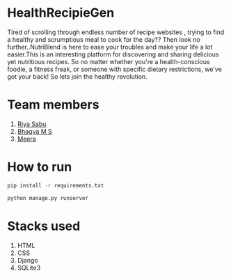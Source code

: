 # HealthRecipieGen
Tired of scrolling through endless number of recipe websites , trying to find a healthy and scrumptious meal to cook for the day?? Then look no further..NutriBlend is here to ease your troubles and make your life a lot easier.This is an interesting platform for discovering and sharing delicious yet nutritious recipes. So no matter whether you're a health-conscious foodie, a fitness freak, or someone with specific dietary restrictions, we've got your back! So lets join the healthy revolution.

# Team members
1. [Riya Sabu](https://github.com/riya461)
2. [Bhagya M S](https://github.com/Bhagya-ms13)
3. [Meera](https://github.com/sea-salt-ed)

# How to run
```cmd
pip install -r requirements.txt

python manage.py runserver
```
# Stacks used
1. HTML
2. CSS
3. Django
4. SQLite3

